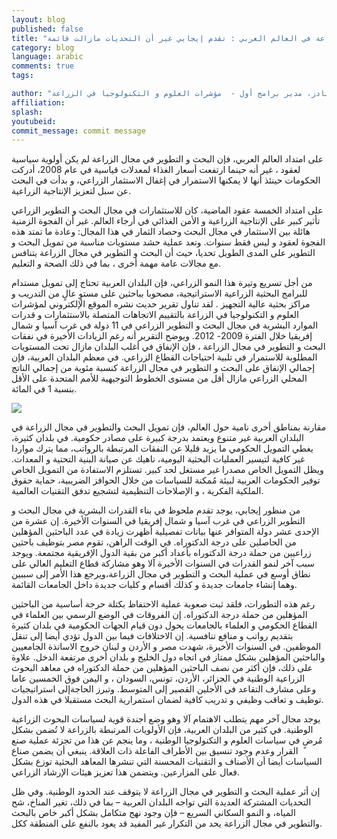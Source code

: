 ```yaml
---
layout: blog
published: false
title: "قدرات البحث والتطوير  في  مجال الزراعة في العالم العربي : تقدم إيجابي غير أن التحديات مازالت قائمة "
category: blog
language: arabic
comments: true
tags: 

author: "جيرت – جان ستادز، مدير برامج أول -  مؤشرات العلوم و التكنولوجيا في الزراعة (ِASTI)"
affiliation: 
splash: 
youtubeid: 
commit_message: commit message
---
```

على امتداد العالم العربي، فإن البحث و التطوير في مجال الزراعة لم يكن أولوية سياسية لعقود ، غير أنه حينما ارتفعت أسعار الغذاء لمعدلات قياسية في عام 2008، أدركت الحكومات حينئذ   أنها لا يمكنها الاستمرار  في إغفال الاستثمار الزراعي، و بدأت في البحث عن سبل لتعزيز الإنتاجية الزراعية. 
<!-- more -->

على امتداد الخمسة عقود الماضية، كان للاستثمارات في مجال البحث و التطوير الزراعي تأثير كبير على الإنتاجية الزراعية و الأمن الغذائي في أرجاء العالم.  غير أن الفجوة الزمنية هائلة بين الاستثمار في مجال البحث وحصاد الثمار في هذا المجال: وعادة ما تمتد هذه الفجوة لعقود و ليس فقط  سنوات.  وتعد عملية حشد مستويات  مناسبة من تمويل البحث و التطوير على المدى الطويل تحديا، حيث أن البحث و التطوير في مجال الزراعة يتنافس مع مجالات عامة مهمة  أخرى ، بما في ذلك الصحة و التعليم.    

من أجل  تسريع  وتيرة هذا النمو الزراعي،  فإن البلدان العربية تحتاج إلى  تمويل مستدام للبرامج البحثية الزراعية الاستراتيجية، مصحوبا بباحثين على مستوٍ عالٍ من التدريب و مراكز بحثية  عالية التجهيز .  لقد تناول تقرير حديث نشره  الموقع الإلكتروني لمؤشرات العلوم  و التكنولوجيا في الزراعة  بالتقييم الاتجاهات المتصلة بالاستثمارات  و قدرات الموارد البشرية في مجال البحث و التطوير الزراعي في 11 دولة في غرب آسيا و شمال إفريقيا خلال الفترة 2009- 2012. ويوضح التقرير أنه رغم الزيادات الأخيرة في نفقات البحث و التطوير في مجال الزراعة ، فإن الإنفاق في أغلب البلدان مازال تحت المستويات  المطلوبة  للاستمرار في تلبية احتياجات القطاع الزراعي.  في معظم البلدان العربية،  فإن إجمالي الإنفاق على البحث و التطوير في مجال الزراعة  كنسبة مئوية من إجمالي الناتج المحلي الزراعي  مازال أقل من مستوى الخطوط التوجيهية  للأمم المتحدة على الأقل بنسبة 1 في المائة.

![](https://farm1.staticflickr.com/406/18123979674_ce5f2e006b_b.jpg)

مقارنة بمناطق أخرى نامية حول العالم، فإن تمويل البحث والتطوير في مجال الزراعة في البلدان العربية غير متنوع ويعتمد بدرجة كبيرة على مصادر حكومية.   في بلدان كثيرة، يغطي التمويل الحكومي ما يزيد قليلا عن النفقات المرتبطة بالرواتب، مما يترك مواردا غير كافية لتيسير العمليات البحثية اليومية، ناهيك عن صيانة البنية التحتية و المعدات.   ويظل التمويل الخاص مصدرا غير مستغل لحد كبير.   تستلزم الاستفادة من التمويل الخاص توفير الحكومات العربية لبيئة مُمكنة للسياسات  من خلال الحوافز الضريبية، حماية حقوق الملكية الفكرية ، و الإصلاحات التنظيمية لتشجيع تدفق التقنيات العالمية. 

من منظور إيجابي،  يوجد تقدم ملحوظ في بناء القدرات البشرية في مجال البحث و التطوير الزراعي في غرب آسيا و شمال إفريقيا في السنوات الأخيرة.   إن عشرة من الإحدى عشر دولة  المتوافر عنها بيانات تفصيلية أظهرت زيادة في عدد الباحثين المؤهلين من الحاصلين على درجة الدكتوراه.  في الوقت الراهن، تقوم مصر بتوظيف باحثين زراعيين من حملة درجة الدكتوراه  بأعداد أكبر من بقية الدول الإفريقية مجتمعة.   ويوجد سبب آخر لنمو القدرات في السنوات الأخيرة آلا وهو مشاركة قطاع التعليم العالي على نطاق أوسع في عملية البحث و التطوير في مجال الزراعة،ويرجع هذا الأمر إلى سببين وهما إنشاء جامعات جديدة و كذلك أقسام و كليات جديدة داخل الجامعات القائمة.

رغم  هذه التطورات،  فلقد ثبت صعوبة  عملية الاحتفاظ  بكتلة حرجة أساسية من الباحثين المؤهلين من حملة درجة الدكتوراه. إن الفروقات في الوضع الرسمي بين العلماء في القطاع الحكومي و العلماء بالجامعات  يحول دون قيام الجهات الحكومية في بلدان كثيرة بتقديم رواتب و منافع تنافسية. إن الاختلافات فيما بين الدول تؤدي أيضا إلى  تنقل الموظفين. في السنوات الأخيرة،  شهدت مصر و الأردن و لبنان خروج الاساتذة الجامعيين والباحثين المؤهلين بشكل ممتاز في اتجاه دول الخليج و بلدان أخرى مرتفعة الدخل. علاوة على ذلك، فإن أكثر من نصف الباحثين المؤهلين من حملة الدكتوراه في معاهد البحوث الزراعية الوطنية  في الجزائر، الأردن، تونس، السودان ، و اليمن فوق الخمسين عاما وعلى مشارف التقاعد في الأجلين القصير إلى المتوسط.  وتبرز الحاجةإلى استراتيجيات توظيف و تعاقب وظيفي  و تدريب كافية لضمان استمرارية  البحث مستقبلا في هذه الدول.


يوجد مجال آخر مهم يتطلب الاهتمام آلا وهو وضع أجندة قوية لسياسات البحوث الزراعية الوطنية.  في كثير من البلدان العربية، فإن الأولويات  المرتبطة بالزراعة  لا تُضمن بشكل مُرضٍ  في سياسات  العلوم و التكنولوجيا الوطنية ، وما ينجم عن هذا من تجزئة عملية صنع القرار وعدم وجود تنسيق بين الأطراف الفاعلة ذات العلاقة.   ينبغي أن يضمن صناع السياسات أيضا أن  الأصناف و التقنيات المحسنة التي تنشرها المعاهد البحثية  توزع  بشكل فعال على المزارعين.  ويتضمن هذا تعزيز هيئات الإرشاد الزراعي. 

إن أثر عملية البحث و التطوير في مجال الزراعة لا يتوقف عند الحدود الوطنية.  وفي ظل التحديات المشتركة العديدة التي تواجه البلدان العربية – بما في ذلك، تغير المناخ، شح المياه، و النمو السكاني السريع – فإن وجود نهج متكامل بشكل أكبر خاص بالبحث والتطوير في مجال الزراعة  يحد من التكرار غير المفيد قد يعود بالنفع على المنطقة ككل.